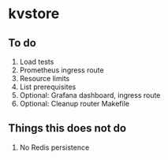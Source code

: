 # kvstore

## To do

1. Load tests
1. Prometheus ingress route
1. Resource limits
1. List prerequisites
1. Optional: Grafana dashboard, ingress route
1. Optional: Cleanup router Makefile

## Things this does not do

1. No Redis persistence
